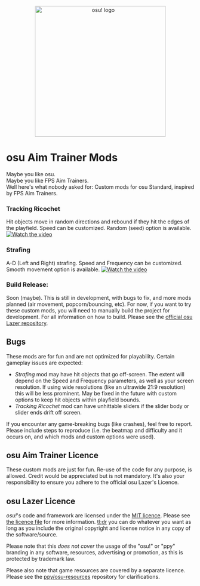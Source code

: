 <p align="center">
  <img width="350" alt="osu! logo" src="assets/lazer.png">
</p>

# osu Aim Trainer Mods
Maybe you like osu. <br>
Maybe you like FPS Aim Trainers. <br>
Well here's what nobody asked for: Custom mods for osu Standard, inspired by FPS Aim Trainers.

### Tracking Ricochet
Hit objects move in random directions and rebound if they hit the edges of the playfield. Speed can be customized. Random (seed) option is available.
[![Watch the video](https://img.youtube.com/vi/APJOaMcrQzk/maxresdefault.jpg)](https://www.youtube.com/watch?v=APJOaMcrQzk)
### Strafing
A-D (Left and Right) strafing. Speed and Frequency can be customized. Smooth movement option is available.
[![Watch the video](https://img.youtube.com/vi/1tDiS4ACykI/maxresdefault.jpg)](https://www.youtube.com/watch?v=1tDiS4ACykI)

### Build Release:
Soon (maybe).
This is still in development, with bugs to fix, and more mods planned (air movement, popcorn/bouncing, etc).
For now, if you want to try these custom mods, you will need to manually build the project for development. For all information on how to build. Please see the [official osu Lazer repository](https://github.com/ppy/osu).

## Bugs
These mods are for fun and are not optimized for playability. Certain gameplay issues are expected:
- *Strafing* mod may have hit objects that go off-screen. The extent will depend on the Speed and Frequency parameters, as well as your screen resolution. If using wide resolutions (like an ultrawide 21:9 resolution) this will be less prominent. May be fixed in the future with custom options to keep hit objects within playfield bounds.
- *Tracking Ricochet* mod can have unhittable sliders if the slider body or slider ends drift off screen.

If you encounter any game-breaking bugs (like crashes), feel free to report. Please include steps to reproduce (i.e. the beatmap and difficulty and it occurs on, and which mods and custom options were used).

## osu Aim Trainer Licence
These custom mods are just for fun. Re-use of the code for any purpose, is allowed. Credit would be appreciated but is not mandatory. It's also your responsibility to ensure you adhere to the official osu Lazer's Licence.

## osu Lazer Licence
*osu!*'s code and framework are licensed under the [MIT licence](https://opensource.org/licenses/MIT). Please see [the licence file](LICENCE) for more information. [tl;dr](https://tldrlegal.com/license/mit-license) you can do whatever you want as long as you include the original copyright and license notice in any copy of the software/source.

Please note that this *does not cover* the usage of the "osu!" or "ppy" branding in any software, resources, advertising or promotion, as this is protected by trademark law.

Please also note that game resources are covered by a separate licence. Please see the [ppy/osu-resources](https://github.com/ppy/osu-resources) repository for clarifications.
